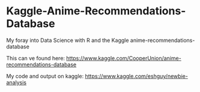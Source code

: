 # Kaggle-Anime-Recommendations-Database
My foray into Data Science with R and the Kaggle anime-recommendations-database

This can ve found here:  https://www.kaggle.com/CooperUnion/anime-recommendations-database

My code and output on kaggle:  https://www.kaggle.com/eshguy/newbie-analysis


